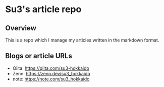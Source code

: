 # Su3's article repo

## Overview

This is a repo which I manage my articles written in the markdown format.

## Blogs or article URLs

- Qiita: https://qiita.com/su3-hokkaido
- Zenn: https://zenn.dev/su3_hokkaido
- note: https://note.com/su3_hokkaido
